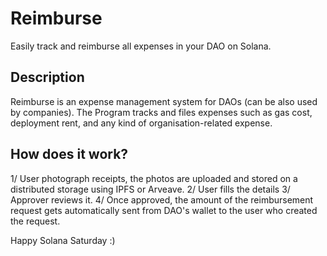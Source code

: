 # Reimburse
Easily track and reimburse all expenses in your DAO on Solana. 

## Description
Reimburse is an expense management system for DAOs (can be also used by companies). The Program tracks and files expenses such as gas cost, deployment rent, and any kind of organisation-related expense.

## How does it work?
1/ User photograph receipts, the photos are uploaded and stored on a distributed storage using IPFS or Arveave.
2/ User fills the details
3/ Approver reviews it.
4/ Once approved, the amount of the reimbursement request gets automatically sent from DAO's wallet to the user who created the request.

Happy Solana Saturday :)
